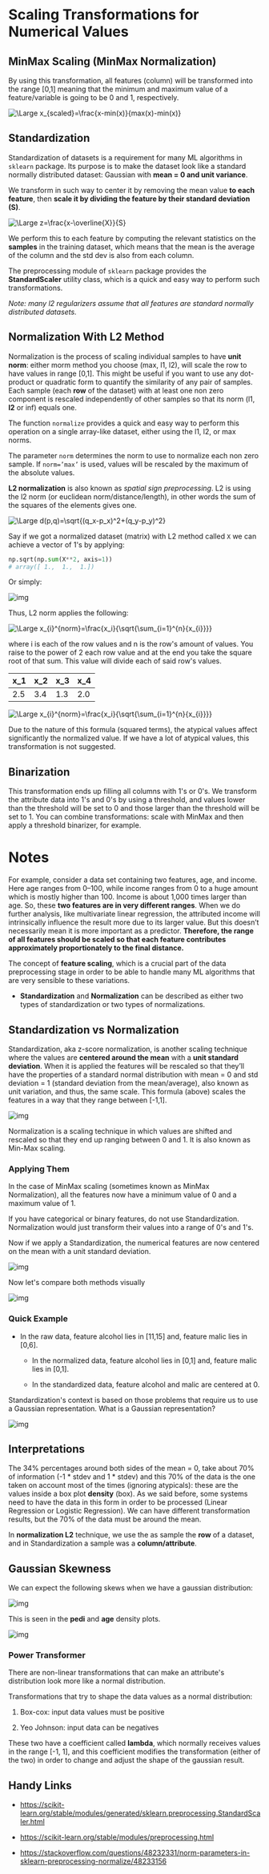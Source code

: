 # Scaling Transformations for Numerical Values

## MinMax Scaling (MinMax Normalization)

By using this transformation, all features (column) will be transformed into the range [0,1] meaning that the minimum and maximum value of a feature/variable is going to be 0 and 1, respectively.

![\Large x_{scaled}=\frac{x-min(x)}{max(x)-min(x)}](https://latex.codecogs.com/svg.latex?\Large&space;x_{scaled}=\frac{x-min(x)}{max(x)-min(x)})

## Standardization

Standardization of datasets is a requirement for many ML algorithms in `sklearn` package. Its purpose is to make the dataset look like a standard normally distributed dataset: Gaussian with **mean = 0 and unit variance**.

We transform in such way to center it by removing the mean value **to each feature**, then **scale it by dividing the feature by their standard deviation (S)**.

![\Large z=\frac{x-\overline{X}}{S}](https://latex.codecogs.com/svg.latex?\Large&space;z=\frac{x-\overline{X}}{S})

We perform this to each feature by computing the relevant statistics on the **samples** in the training dataset, which means that the mean is the average of the column and the std dev is also from each column.

The preprocessing module of `sklearn` package provides the **StandardScaler** utility class, which is a quick and easy way to perform such transformations. 

*Note: many l2 regularizers assume that all features are standard normally distributed datasets.*

## Normalization With L2 Method

Normalization is the process of scaling individual samples to have **unit norm**: either morm method you choose (max, l1, l2), will scale the row to have values in range [0,1]. This might be useful if you want to use any dot-product or quadratic form to quantify the similarity of any pair of samples. Each sample (each **row** of the dataset) with at least one non zero component is rescaled independently of other samples so that its norm (l1, **l2** or inf) equals one.

The function `normalize` provides a quick and easy way to perform this operation on a single array-like dataset, either using the l1, l2, or max norms.

The parameter `norm` determines the norm to use to normalize each non zero sample. If `norm=’max’` is used, values will be rescaled by the maximum of the absolute values.

**L2 normalization** is also known as *spatial sign preprocessing*. L2 is using the l2 norm (or euclidean norm/distance/length), in other words the sum of the squares of the elements gives one.

![\Large d(p,q)=\sqrt{(q_x-p_x)^2+(q_y-p_y)^2}](https://latex.codecogs.com/svg.latex?\Large&space;d(p,q)=\sqrt{(q_x-p_x)^2+(q_y-p_y)^2})

Say if we got a normalized dataset (matrix) with L2 method called `X` we can achieve a vector of 1's by applying:

```python
np.sqrt(np.sum(X**2, axis=1))
# array([ 1.,  1.,  1.])
```

Or simply:

![img](https://github.com/the-other-mariana/data-mining/blob/master/week5/res/norml1l2.png?raw=true)

Thus, L2 norm applies the following:

![\Large x_{i}^{norm}=\frac{x_i}{\sqrt{\sum_{i=1}^{n}{x_{i}}}}](https://latex.codecogs.com/svg.latex?\Large&space;x_{i}^{norm}=\frac{x_i}{\sqrt{\sum_{i=1}^{n}{x_{i}}}})

where i is each of the row values and n is the row's amount of values. You raise to the power of 2 each row value and at the end you take the square root of that sum. This value will divide each of said row's values.

| x_1 | x_2 | x_3 | x_4 |
| ---- | ---- | ---- | ---- |
| 2.5 | 3.4 | 1.3 | 2.0 |

![\Large x_{i}^{norm}=\frac{x_i}{\sqrt{\sum_{i=1}^{n}{x_{i}}}}](https://latex.codecogs.com/svg.latex?\Large&space;x_{1}^{norm}=\frac{2.5}{\sqrt{(2.5)^2+(3.4)^2+(1.3)^2+(2.0)^2}})

Due to the nature of this formula (squared terms), the atypical values affect significantly the normalized value. If we have a lot of atypical values, this transformation is not suggested.

## Binarization

This transformation ends up filling all columns with 1's or 0's. We transform the attribute data into 1's and 0's by using a threshold, and values lower than the threshold will be set to 0 and those larger than the threshold will be set to 1. You can combine transformations: scale with MinMax and then apply a threshold binarizer, for example.

# Notes

For example, consider a data set containing two features, age, and income. Here age ranges from 0–100, while income ranges from 0 to a huge amount which is mostly higher than 100. Income is about 1,000 times larger than age. So, these **two features are in very different ranges**. When we do further analysis, like multivariate linear regression, the attributed income will intrinsically influence the result more due to its larger value. But this doesn’t necessarily mean it is more important as a predictor. **Therefore, the range of all features should be scaled so that each feature contributes approximately proportionately to the final distance.**

The concept of **feature scaling**, which is a crucial part of the data preprocessing stage in order to be able to handle many ML algorithms that are very sensible to these variations.

- **Standardization** and **Normalization** can be described as either two types of standardization or two types of normalizations.

## Standardization vs Normalization

Standardization, aka z-score normalization, is another scaling technique where the values are **centered around the mean** with a **unit standard deviation**. When it is applied the features will be rescaled so that they’ll have the properties of a standard normal distribution with mean = 0 and std deviation = 1 (standard deviation from the mean/average), also known as unit variation, and thus, the same scale. This formula (above) scales the features in a way that they range between [-1,1].

![img](https://github.com/the-other-mariana/data-mining/blob/master/week5/res/03.png?raw=true)

Normalization is a scaling technique in which values are shifted and rescaled so that they end up ranging between 0 and 1. It is also known as Min-Max scaling. 

### Applying Them

In the case of MinMax scaling (sometimes known as MinMax Normalization), all the features now have a minimum value of 0 and a maximum value of 1. 

If you have categorical or binary features, do not use Standardization. Normalization would just transform their values into a range of 0's and 1's.

Now if we apply a Standardization, the numerical features are now centered on the mean with a unit standard deviation. 

![img](https://github.com/the-other-mariana/data-mining/blob/master/week5/res/02.png?raw=true)

Now let's compare both methods visually

![img](https://github.com/the-other-mariana/data-mining/blob/master/week5/res/norm-stand.png?raw=true)

### Quick Example

- In the raw data, feature alcohol lies in [11,15] and, feature malic lies in [0,6].

    - In the normalized data, feature alcohol lies in [0,1] and, feature malic lies in [0,1].

    - In the standardized data, feature alcohol and malic are centered at 0.

Standardization's context is based on those problems that require us to use a Gaussian representation. What is a Gaussian representation?

![img](https://github.com/the-other-mariana/data-mining/blob/master/week5/res/04.jpg?raw=true)

## Interpretations

The 34% percentages around both sides of the mean = 0, take about 70% of information (-1 * stdev and 1 * stdev) and this 70% of the data is the one taken on account most of the times (ignoring atypicals): these are the values inside a box plot **density** (box). As we said before, some systems need to have the data in this form in order to be processed (Linear Regression or Logistic Regression). We can have different transformation results, but the 70% of the data must be around the mean.

In **normalization L2** technique, we use the as sample the **row** of a dataset, and in Standardization a sample was a **column/attribute**.

## Gaussian Skewness

We can expect the following skews when we have a gaussian distribution:

![img](https://github.com/the-other-mariana/data-mining/blob/master/week5/res/06.png?raw=true)

This is seen in the **pedi** and **age** density plots.

![img](https://github.com/the-other-mariana/data-mining/blob/master/week5/res/07.png?raw=true)

### Power Transformer

There are non-linear transformations that can make an attribute's distribution look more like a normal distribution.

Transformations that try to shape the data values as a normal distribution:

1. Box-cox: input data values must be positive

2. Yeo Johnson: input data can be negatives

These two have a coefficient called **lambda**, which normally receives values in the range [-1, 1], and this coefficient modifies the transformation (either of the two) in order to change and adjust the shape of the gaussian result.

## Handy Links

- https://scikit-learn.org/stable/modules/generated/sklearn.preprocessing.StandardScaler.html

- https://scikit-learn.org/stable/modules/preprocessing.html

- https://stackoverflow.com/questions/48232331/norm-parameters-in-sklearn-preprocessing-normalize/48233156